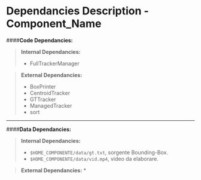 # Dependancies Description - Component_Name

####**Code Dependancies:**
> **Internal Dependancies:**
> * FullTrackerManager

> **External Dependancies:**
> * BoxPrinter
> * CentroidTracker
> * GTTracker
> * ManagedTracker
> * sort 
-----
####**Data Dependancies:**
> **Internal Dependancies:**
> * `$HOME_COMPONENTE/data/gt.txt`, sorgente Bounding-Box.
> * `$HOME_COMPONENTE/data/vid.mp4`, video da elaborare.

> **External Dependancies:**
> * 
